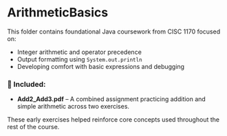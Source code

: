# ArithmeticBasics

This folder contains foundational Java coursework from CISC 1170 focused on:

- Integer arithmetic and operator precedence
- Output formatting using `System.out.println`
- Developing comfort with basic expressions and debugging

### 📄 Included:
- **Add2_Add3.pdf** – A combined assignment practicing addition and simple arithmetic across two exercises.

These early exercises helped reinforce core concepts used throughout the rest of the course.
